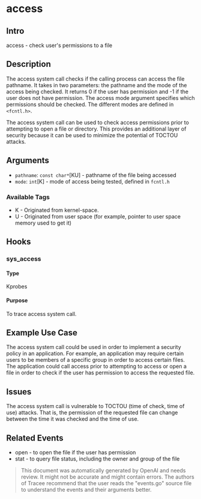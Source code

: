 
# access

## Intro
access - check user's permissions to a file


## Description
The access system call checks if the calling process can access the file pathname. It takes in two parameters: the pathname and the mode of the access being checked. It returns 0 if the user has permission and -1 if the user does not have permission. The access mode argument specifies which permissions should be checked. The different modes are defined in `<fcntl.h>`. 

The access system call can be used to check access permissions prior to attempting to open a file or directory. This provides an additional layer of security because it can be used to minimize the potential of TOCTOU attacks.

## Arguments
* `pathname`: `const char*`[KU] - pathname of the file being accessed
* `mode`: `int`[K] - mode of access being tested, defined in `fcntl.h`

### Available Tags
* K - Originated from kernel-space.
* U - Originated from user space (for example, pointer to user space memory used to get it)

## Hooks
### sys_access
#### Type
Kprobes 
#### Purpose
To trace access system call.

## Example Use Case
The access system call could be used in order to implement a security policy in an application. For example, an application may require certain users to be members of a specific group in order to access certain files. The application could call access prior to attempting to access or open a file in order to check if the user has permission to access the requested file. 

## Issues
The access system call is vulnerable to TOCTOU (time of check, time of use) attacks. That is, the permission of the requested file can change between the time it was checked and the time of use.

## Related Events
* open - to open the file if the user has permission
* stat - to query file status, including the owner and group of the file

> This document was automatically generated by OpenAI and needs review. It might
> not be accurate and might contain errors. The authors of Tracee recommend that
> the user reads the "events.go" source file to understand the events and their
> arguments better.
